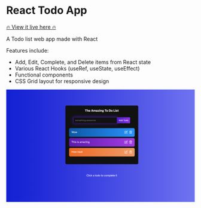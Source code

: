 # React Todo App

[🔥 View it live here 🔥](https://react-todo-ljfiv.netlify.app/)

A Todo list web app made with React

Features include:

- Add, Edit, Complete, and Delete items from React state
- Various React Hooks (useRef, useState, useEffect)
- Functional components
- CSS Grid layout for responsive design

[![](https://github.com/louisiaegerv/Project-Images/blob/master/React-todo-image.png?raw=true)](https://react-todo-ljfiv.netlify.app/)

